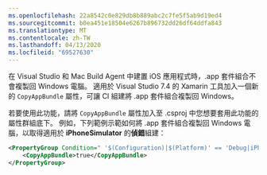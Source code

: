 ```yaml
---
ms.openlocfilehash: 22a8542c0e829db8b889abc2c7fe5f5ab9d19ed4
ms.sourcegitcommit: b0ea451e18504e6267b896732dd26df64ddfa843
ms.translationtype: MT
ms.contentlocale: zh-TW
ms.lasthandoff: 04/13/2020
ms.locfileid: "69527630"
---
```


在 Visual Studio 和 Mac Build Agent 中建置 iOS 應用程式時，.app 套件組合不會複製回 Windows 電腦。 適用於 Visual Studio 7.4 的 Xamarin 工具加入一個新的 `CopyAppBundle` 屬性，可讓 CI 組建將 .app 套件組合複製回 Windows。

若要使用此功能，請將 `CopyAppBundle` 屬性加入至 .csproj 中您想要套用此功能的屬性群組底下。 例如，下列範例示範如何將 .app 套件組合複製回 Windows 電腦，以取得適用於 **iPhoneSimulator** 的**偵錯**組建：

```xml
<PropertyGroup Condition=" '$(Configuration)|$(Platform)' == 'Debug|iPhoneSimulator' ">
    <CopyAppBundle>true</CopyAppBundle>
</PropertyGroup>
```
